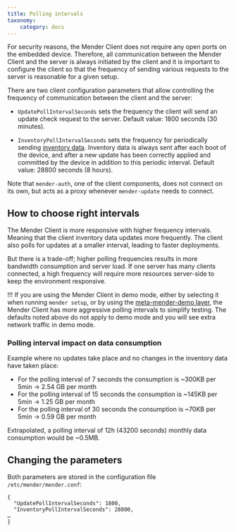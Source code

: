 ```yaml
---
title: Polling intervals
taxonomy:
    category: docs
---
```


For security reasons, the Mender Client does not require any open ports on the
embedded device. Therefore, all communication between the Mender Client and the
server is always initiated by the client and it is important to configure the
client so that the frequency of sending various requests to the server is
reasonable for a given setup.

There are two client configuration parameters that allow controlling the
frequency of communication between the client and the server:

* `UpdatePollIntervalSeconds` sets the frequency the client will send an update check request to the server.
Default value: 1800 seconds (30 minutes).

* `InventoryPollIntervalSeconds` sets the frequency for periodically sending [inventory data](../../04.Inventory/docs.md).
Inventory data is always sent after each boot of the device, and after a new update has been
correctly applied and committed by the device in addition to this periodic interval.
Default value: 28800 seconds (8 hours).

Note that `mender-auth`, one of the client components, does not connect on its own, but acts as a
proxy whenever `mender-update` needs to connect.


## How to choose right intervals

The Mender Client is more responsive with higher frequency intervals. Meaning
that the client inventory data updates more frequently. The client also polls
for updates at a smaller interval, leading to faster deployments.

But there is a trade-off; higher polling frequencies results in more bandwidth
consumption and server load. If one server has many clients connected, a high
frequency will require more resources server-side to keep the environment
responsive.

!!! If you are using the Mender Client in demo mode, either by selecting it when running `mender setup`, or by using the [meta-mender-demo layer](../../../05.Operating-System-updates-Yocto-Project/03.Build-for-demo/docs.md), the Mender Client has more aggressive polling intervals to simplify testing. The defaults noted above do not apply to demo mode and you will see extra network traffic in demo mode.

### Polling interval impact on data consumption

Example where no updates take place and no changes in the inventory data have taken place:

- For the polling interval of 7 seconds the consumption is ~300KB per 5min -> 2.54 GB per month
- For the polling interval of 15 seconds the consumption is ~145KB per 5min -> 1.25 GB per month
- For the polling interval of 30 seconds the consumption is ~70KB per 5min -> 0.59 GB per month

Extrapolated, a polling interval of 12h (43200 seconds) monthly data consumption would be ~0.5MB.

## Changing the parameters

Both parameters are stored in the configuration file `/etc/mender/mender.conf`:

```
{
  "UpdatePollIntervalSeconds": 1800,
  "InventoryPollIntervalSeconds": 28800,
…
}
```

